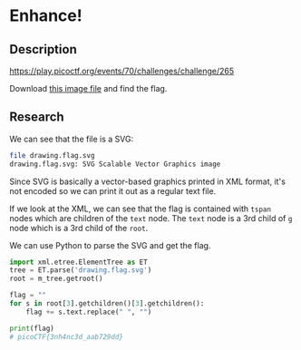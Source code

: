 # Enhance!


## Description
https://play.picoctf.org/events/70/challenges/challenge/265

Download [this image file](https://artifacts.picoctf.net/c/136/drawing.flag.svg) and find the flag.


## Research

We can see that the file is a SVG:

```bash
file drawing.flag.svg
drawing.flag.svg: SVG Scalable Vector Graphics image
```

Since SVG is basically a vector-based graphics printed in XML format, it's not encoded so we can print it out as a regular text file.

If we look at the XML, we can see that the flag is contained with `tspan` nodes which are children of the `text` node. The `text` node is a 3rd child of `g` node which is a 3rd child of the `root`.

We can use Python to parse the SVG and get the flag.


```python
import xml.etree.ElementTree as ET
tree = ET.parse('drawing.flag.svg')
root = m_tree.getroot()

flag = ""                                            
for s in root[3].getchildren()[3].getchildren():
    flag += s.text.replace(" ", "")                  

print(flag)
# picoCTF{3nh4nc3d_aab729dd}
```